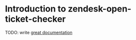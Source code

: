 # Introduction to zendesk-open-ticket-checker

TODO: write [great documentation](http://jacobian.org/writing/what-to-write/)
